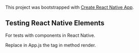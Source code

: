 This project was bootstrapped with [Create React Native App](https://github.com/react-community/create-react-native-app).

## Testing React Native Elements

For tests with components in React Native.

Replace in App.js the tag in method render.